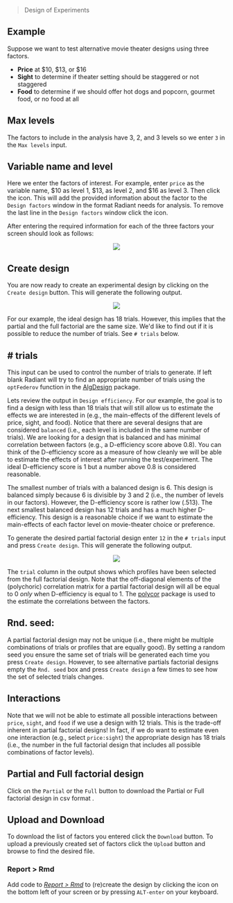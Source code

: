 > Design of Experiments

## Example

Suppose we want to test alternative movie theater designs using three factors.

* **Price** at \$10, \$13, or $16
* **Sight** to determine if theater setting should be staggered or not staggered
* **Food** to determine if we should offer hot dogs and popcorn, gourmet food, or no food at all

## Max levels

The factors to include in the analysis have 3, 2, and 3 levels so we enter `3` in the `Max levels` input.

## Variable name and level

Here we enter the factors of interest. For example, enter `price` as the variable name, \$10 as level 1, \$13, as level 2, and \$16 as level 3. Then click the <i title='Add factor' class='fa fa-plus-circle'></i> icon. This will add the provided information about the factor to the `Design factors` window in the format Radiant needs for analysis. To remove the last line in the `Design factors` window click the <i title='Add factor' class='fa fa-minus-circle'></i> icon.

After entering the required information for each of the three factors your screen should look as follows:

<p align="center"><img src="figures_design/doe_factors.png"></p>

## Create design

You are now ready to create an experimental design by clicking on the `Create design` button. This will generate the following output.

<p align="center"><img src="figures_design/doe_output.png"></p>

For our example, the ideal design has 18 trials. However, this implies that the partial and the full factorial are the same size. We'd like to find out if it is possible to reduce the number of trials. See `# trials` below.

## # trials

This input can be used to control the number of trials to generate. If left blank Radiant will try to find an appropriate number of trials using the `optFederov` function in the [AlgDesign](https://cran.r-project.org/web/packages/AlgDesign/index.html) package.

Lets review the output in `Design efficiency`. For our example, the goal is to find a design with less than 18 trials that will still allow us to estimate the effects we are interested in (e.g., the main-effects of the different levels of price, sight, and food). Notice that there are several designs that are considered `balanced` (i.e., each level is included in the same number of trials). We are looking for a design that is balanced and has minimal correlation between factors (e.g., a D-efficiency score above 0.8). You can think of the D-efficiency score as a measure of how cleanly we will be able to estimate the effects of interest after running the test/experiment. The ideal D-efficiency score is 1 but a number above 0.8 is considered reasonable.

The smallest number of trials with a balanced design is 6. This design is balanced simply because 6 is divisible by 3 and 2 (i.e., the number of levels in our factors). However, the D-efficiency score is rather low (.513). The next smallest balanced design has 12 trials and has a much higher D-efficiency. This design is a reasonable choice if we want to estimate the main-effects of each factor level on movie-theater choice or preference.

To generate the desired partial factorial design enter `12` in the `# trials` input and press `Create design`. This will generate the following output.

<p align="center"><img src="figures_design/doe_output_partial.png"></p>

The `trial` column in the output shows which profiles have been selected from the full factorial design. Note that the off-diagonal elements of the (polychoric) correlation matrix for a partial factorial design will all be equal to 0 *only* when D-efficiency is equal to 1. The [polycor](https://cran.r-project.org/web/packages/polycor/index.html) package is used to the estimate the correlations between the factors.

## Rnd. seed:

A partial factorial design may not be unique (i.e., there might be multiple combinations of trials or profiles that are equally good). By setting a random seed you ensure the same set of trials will be generated each time you press `Create design`. However, to see alternative partials factorial designs empty the `Rnd. seed` box and press `Create design` a few times to see how the set of selected trials changes.

## Interactions

Note that we will not be able to estimate all possible interactions between `price`, `sight`, and `food` if we use a design with 12 trials. This is the trade-off inherent in partial factorial designs! In fact, if we do want to estimate even one interaction (e.g., select `price:sight`) the appropriate design has 18 trials (i.e., the number in the full factorial design that includes all possible combinations of factor levels).

## Partial and Full factorial design

Click on the `Partial` or the `Full` button to download the Partial or Full factorial design in csv format .

## Upload and Download

To download the list of factors you entered click the `Download` button. To upload a previously created set of factors click the `Upload` button and browse to find the desired file.

### Report > Rmd

Add code to <a href="https://radiant-rstats.github.io/docs/data/report.html" target="_blank">_Report > Rmd_</a> to (re)create the design by clicking the <i title="report results" class="fa fa-edit"></i> icon on the bottom left of your screen or by pressing `ALT-enter` on your keyboard. 
